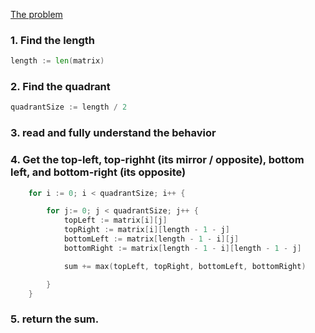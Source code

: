 [The problem](https://www.hackerrank.com/challenges/flipping-the-matrix/problem)


### 1. Find the length

```go
length := len(matrix)
```
### 2. Find the quadrant
```go
quadrantSize := length / 2
```
### 3. read and fully understand the behavior

### 4. Get the top-left, top-righht (its mirror / opposite), bottom left, and bottom-right (its opposite)

```go
	for i := 0; i < quadrantSize; i++ {

		for j:= 0; j < quadrantSize; j++ {
			topLeft := matrix[i][j]
			topRight := matrix[i][length - 1 - j]
			bottomLeft := matrix[length - 1 - i][j]
			bottomRight := matrix[length - 1 - i][length - 1 - j]

			sum += max(topLeft, topRight, bottomLeft, bottomRight)

		}
	}
```

### 5. return the sum.
